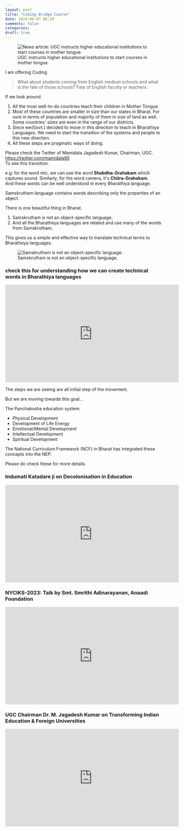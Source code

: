 ```yaml
---
layout: post
title: "Coding Bridge Course"
date: 2024-06-07 06:20
comments: false
categories:
draft: true
---
```


<figure>
 <img src="{{ site.url }}/assets/nep/ugc-start-courses-in-mother-tongue.jpg" alt="News article: UGC instructs higher educational institutions to start courses in mother tongue.">
 <figcaption>
 UGC instructs higher educational institutions to start courses in mother tongue.
 </figcaption>
</figure>

I am offering Coding 
> What about students coming from English medium schools and what is the fate of those schools? Fate of English faculty or teachers. 

If we look around   
1. All the most well-to-do countries teach their children in Mother Tongue.
2. Most of these countries are smaller in size than our states in Bharat. For sure in terms of population and majority of them in size of land as well. Some countries' sizes are even in the range of our districts.
3. Since we(Govt.) decided to move in this direction to teach in Bharathiya Languages. We need to start the transition of the systems and people to this new direction.
4. All these steps are pragmatic ways of doing.
  
Please check the Twitter of Mamidala Jagadesh Kumar, Chairman, UGC. https://twitter.com/mamidala90  
To see this transition.  

e.g: for the word mic, we can use the word **Shabdha-Grahakam** which captures sound. Similarly, for the word camera, it's **Chitra-Grahakam**.   
And these words can be well understood in every Bharathiya language.  
  
Samskrutham language contains words describing only the properties of an object.  
  
There is one beautiful thing in Bharat.  
1. Samskrutham is not an object-specific language.
2. And all the Bharatheya languages are related and use many of the words from Samskrutham.
  
This gives us a simple and effective way to translate technical terms to Bharatheya languages.  

<figure>
 <img src="{{ site.url }}/assets/nep/samskrutham-not-object-specific.jpg" alt="Samskrutham is not an object-specific language.">
 <figcaption>
 Samskrutham is not an object-specific language.
 </figcaption>
</figure>


### check this for understanding how we can create technical words in Bharathiya languages

<iframe width="560" height="315" src="https://www.youtube-nocookie.com/embed/s2u4o-IKhJ4" title="YouTube video player" frameborder="0" allow="accelerometer; autoplay; clipboard-write; encrypted-media; gyroscope; picture-in-picture; web-share" allowfullscreen></iframe>

The steps we are seeing are all initial step of the movement.  
  
But we are moving towards this goal...  
  
The Panchakosha education system.  
+ Physical Development
+ Development of Life Energy
+ Emotional/Mental Development 
+ Intellectual Development
+ Spiritual Development
  
The National Curriculum Framework (NCF) in Bharat has integrated these concepts into the NEP.  
  
Please do check these for more details.  
  
### Indumati Katadare ji on Decolonisation in Education
<iframe width="560" height="315" src="https://www.youtube-nocookie.com/embed/l1LAIDM_j2k" title="YouTube video player" frameborder="0" allow="accelerometer; autoplay; clipboard-write; encrypted-media; gyroscope; picture-in-picture; web-share" allowfullscreen></iframe>


### NYCIKS-2023: Talk by Smt. Smrithi Adinarayanan, Anaadi Foundation
<iframe width="560" height="315" src="https://www.youtube-nocookie.com/embed/QJXZFr4_KS0" title="YouTube video player" frameborder="0" allow="accelerometer; autoplay; clipboard-write; encrypted-media; gyroscope; picture-in-picture; web-share" allowfullscreen></iframe>


### UGC Chairman Dr. M. Jagadesh Kumar on Transforming Indian Education & Foreign Universities
<iframe width="560" height="315" src="https://www.youtube-nocookie.com/embed/UqIgU9Y9YZQ" title="YouTube video player" frameborder="0" allow="accelerometer; autoplay; clipboard-write; encrypted-media; gyroscope; picture-in-picture; web-share" allowfullscreen></iframe>

